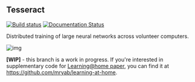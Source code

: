 ## Tesseract

[![Build status](https://circleci.com/gh/learning-at-home/tesseract.svg?style=shield)](https://circleci.com/gh/learning-at-home/tesseract)
[![Documentation Status](https://readthedocs.org/projects/learning-at-home/badge/?version=latest)](https://learning-at-home.readthedocs.io/en/latest/?badge=latest)

Distributed training of large neural networks across volunteer computers.

![img](https://i.imgur.com/GPxolxb.gif)

**[WIP]** - this branch is a work in progress. If you're interested in
supplementary code for [Learning@home paper](https://arxiv.org/abs/2002.04013),
you can find it at https://github.com/mryab/learning-at-home.